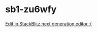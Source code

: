 # sb1-zu6wfy

[Edit in StackBlitz next generation editor ⚡️](https://stackblitz.com/~/github.com/harsh00008/sb1-zu6wfy)